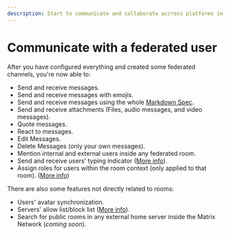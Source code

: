 ```yaml
---
description: Start to communicate and collaborate accross platforms in a decentralized way
---
```


# Communicate with a federated user

After you have configured everything and created some federated channels, you're now able to:

* Send and receive messages.
* Send and receive messages with emojis.
* Send and receive messages using the whole [Markdown Spec](https://spec.commonmark.org/0.30/).
* Send and receive attachments (Files, audio messages, and video messages).
* Quote messages.
* React to messages.
* Edit Messages.
* Delete Messages (only your own messages).
* Mention internal and external users inside any federated room.
* Send and receive users' typing indicator ([More info](../matrix-admin-guide/matrix-homeserver-setup/#important-warning-about-the-installation)).
* Assign roles for users within the room context (only applied to that room). ([More info](assign-roles-for-users-in-federated-rooms.md))

There are also some features not directly related to rooms:

* Users' avatar synchronization.
* Servers' allow list/block list ([More info](../matrix-admin-guide/matrix-homeserver-setup/matrix-allow-block-list.md)).
* Search for public rooms in any external home server inside the Matrix Network (_coming soon_).
